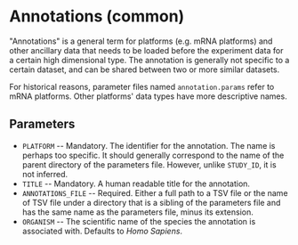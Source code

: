 Annotations (common)
====================

"Annotations" is a general term for platforms (e.g. mRNA platforms) and other
ancillary data that needs to be loaded before the experiment data for a certain
high dimensional type. The annotation is generally not specific to a certain
dataset, and can be shared between two or more similar datasets.

For historical reasons, parameter files named `annotation.params` refer to mRNA
platforms. Other platforms' data types have more descriptive names.

Parameters
----------

- `PLATFORM` -- Mandatory. The identifier for the annotation. The name is
  perhaps too specific. It should generally correspond to the name of the parent
  directory of the parameters file. However, unlike `STUDY_ID`, it is not
  inferred.
- `TITLE` -- Mandatory. A human readable title for the annotation.
- `ANNOTATIONS_FILE` -- Required. Either a full path to a TSV file or the name
  of TSV file under a directory that is a sibling of the parameters file and has
  the same name as the parameters file, minus its extension.
- `ORGANISM` -- The scientific name of the species the annotation is associated
  with. Defaults to _Homo Sapiens_.

<!-- vim: tw=80 et ft=markdown spell:
-->
